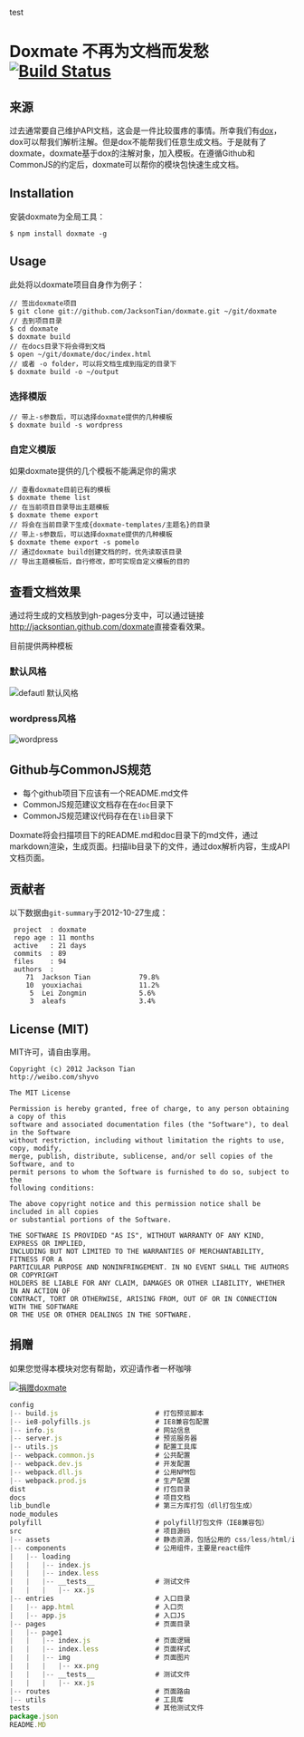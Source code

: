 test

Doxmate 不再为文档而发愁 [![Build Status](https://secure.travis-ci.org/JacksonTian/doxmate.png?branch=master)](http://travis-ci.org/JacksonTian/doxmate)
======================
## 来源
过去通常要自己维护API文档，这会是一件比较蛋疼的事情。所幸我们有[dox](https://github.com/visionmedia/dox)，dox可以帮我们解析注解。但是dox不能帮我们任意生成文档。于是就有了doxmate，doxmate基于dox的注解对象，加入模板。在遵循Github和CommonJS的约定后，doxmate可以帮你的模块包快速生成文档。

## Installation
安装doxmate为全局工具：

```
$ npm install doxmate -g
```
## Usage

此处将以doxmate项目自身作为例子：

```
// 签出doxmate项目
$ git clone git://github.com/JacksonTian/doxmate.git ~/git/doxmate
// 去到项目目录
$ cd doxmate
$ doxmate build
// 在docs目录下将会得到文档
$ open ~/git/doxmate/doc/index.html
// 或者 -o folder，可以将文档生成到指定的目录下
$ doxmate build -o ~/output
```

### 选择模版

```
// 带上-s参数后，可以选择doxmate提供的几种模板
$ doxmate build -s wordpress
```

### 自定义模版
如果doxmate提供的几个模板不能满足你的需求

```
// 查看doxmate目前已有的模板
$ doxmate theme list
// 在当前项目目录导出主题模板
$ doxmate theme export
// 将会在当前目录下生成{doxmate-templates/主题名}的目录
// 带上-s参数后，可以选择doxmate提供的几种模板
$ doxmate theme export -s pomelo
// 通过doxmate build创建文档的时，优先读取该目录
// 导出主题模板后，自行修改，即可实现自定义模板的目的
```
## 查看文档效果
通过将生成的文档放到gh-pages分支中，可以通过链接<http://jacksontian.github.com/doxmate>直接查看效果。

目前提供两种模板

### 默认风格
![defautl 默认风格](https://raw.github.com/JacksonTian/doxmate/master/doc/default_style.png)

### wordpress风格
![wordpress](https://raw.github.com/JacksonTian/doxmate/master/doc/wordpress_style.png)

## Github与CommonJS规范
- 每个github项目下应该有一个README.md文件
- CommonJS规范建议文档存在在`doc`目录下
- CommonJS规范建议代码存在在`lib`目录下

Doxmate将会扫描项目下的README.md和doc目录下的md文件，通过markdown渲染，生成页面。扫描lib目录下的文件，通过dox解析内容，生成API文档页面。

## 贡献者

以下数据由`git-summary`于2012-10-27生成：

```
 project  : doxmate
 repo age : 11 months
 active   : 21 days
 commits  : 89
 files    : 94
 authors  : 
    71  Jackson Tian            79.8%
    10  youxiachai              11.2%
     5  Lei Zongmin             5.6%
     3  aleafs                  3.4%

```

## License (MIT)
MIT许可，请自由享用。

```
Copyright (c) 2012 Jackson Tian
http://weibo.com/shyvo

The MIT License

Permission is hereby granted, free of charge, to any person obtaining a copy of this
software and associated documentation files (the "Software"), to deal in the Software
without restriction, including without limitation the rights to use, copy, modify,
merge, publish, distribute, sublicense, and/or sell copies of the Software, and to
permit persons to whom the Software is furnished to do so, subject to the
following conditions:

The above copyright notice and this permission notice shall be included in all copies
or substantial portions of the Software.

THE SOFTWARE IS PROVIDED "AS IS", WITHOUT WARRANTY OF ANY KIND, EXPRESS OR IMPLIED,
INCLUDING BUT NOT LIMITED TO THE WARRANTIES OF MERCHANTABILITY, FITNESS FOR A
PARTICULAR PURPOSE AND NONINFRINGEMENT. IN NO EVENT SHALL THE AUTHORS OR COPYRIGHT
HOLDERS BE LIABLE FOR ANY CLAIM, DAMAGES OR OTHER LIABILITY, WHETHER IN AN ACTION OF
CONTRACT, TORT OR OTHERWISE, ARISING FROM, OUT OF OR IN CONNECTION WITH THE SOFTWARE
OR THE USE OR OTHER DEALINGS IN THE SOFTWARE.
```

## 捐赠
如果您觉得本模块对您有帮助，欢迎请作者一杯咖啡

[![捐赠doxmate](https://img.alipay.com/sys/personalprod/style/mc/btn-index.png)](https://me.alipay.com/jacksontian)



```javascript
config
|-- build.js                        # 打包预览脚本
|-- ie8-polyfills.js                # IE8兼容包配置
|-- info.js                         # 网站信息
|-- server.js                       # 预览服务器
|-- utils.js                        # 配置工具库
|-- webpack.common.js               # 公共配置
|-- webpack.dev.js                  # 开发配置
|-- webpack.dll.js                  # 公用NPM包
|-- webpack.prod.js                 # 生产配置
dist                                # 打包目录
docs                                # 项目文档
lib_bundle                          # 第三方库打包（dll打包生成）
node_modules                        
polyfill                            # polyfill打包文件（IE8兼容包）
src                                 # 项目源码
|-- assets                          # 静态资源，包括公用的 css/less/html/images 等
|-- components                      # 公用组件，主要是react组件
|   |-- loading
|   |   |-- index.js
|   |   |-- index.less
|   |   |-- __tests__               # 测试文件
|   |   |   |-- xx.js
|-- entries                         # 入口目录
|   |-- app.html                    # 入口页
|   |-- app.js                      # 入口JS
|-- pages                           # 页面目录
|   |-- page1                       
|   |   |-- index.js                # 页面逻辑
|   |   |-- index.less              # 页面样式
|   |   |-- img                     # 页面图片
|   |   |   |-- xx.png          
|   |   |-- __tests__               # 测试文件
|   |   |   |-- xx.js
|-- routes                          # 页面路由
|-- utils                           # 工具库
tests                               # 其他测试文件
package.json                        
README.MD
```

